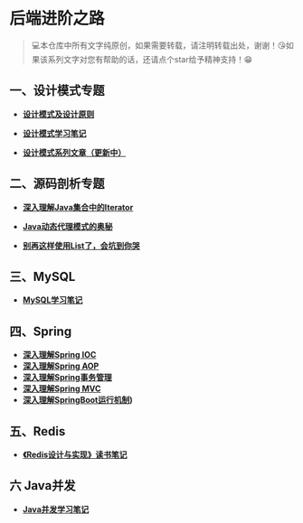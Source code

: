 # 后端进阶之路

> 💻本仓库中所有文字纯原创，如果需要转载，请注明转载出处，谢谢！😘如果该系列文字对您有帮助的话，还请点个star给予精神支持！😁
>

## 一、设计模式专题

- **[设计模式及设计原则](DesignPatterns/introduction.md)**

- **[设计模式学习笔记](DesignPatterns/notes/content.md)**

- **[设计模式系列文章（更新中）](DesignPatterns/articles/content.md)**

## 二、源码剖析专题

- **[深入理解Java集合中的Iterator](SourceCodeAnalyse/deep-analysis-of-java-iterator/深入理解Java集合中的Iterator.md)**

- **[Java动态代理模式的奥秘](SourceCodeAnalyse/deep-analysis-of-jdk-dynamic-proxy/Java动态代理模式的奥秘.md)**

- **[别再这样使用List了，会坑到你哭](SourceCodeAnalyse/fucking-aslist/别再这样使用List了，会坑到你哭.md)**

## 三、MySQL

- [**MySQL学习笔记**](MySQL/MySQL学习笔记.md)

## 四、Spring

- [**深入理解Spring IOC**](Spring/spring-ioc.md)
- [**深入理解Spring AOP**](Spring/spring-aop.md)
- **[深入理解Spring事务管理](Spring/spring-tx.md)**
- **[深入理解Spring MVC](Spring/spring-mvc.md)**
- **[深入理解SpringBoot运行机制](Spring/spring-boot.md))**

## 五、Redis

- [**《Redis设计与实现》读书笔记**](Redis/Redis设计与实现/contents.md)

## 六 Java并发

- [**Java并发学习笔记**](Concurrent/java-concurrent.md)